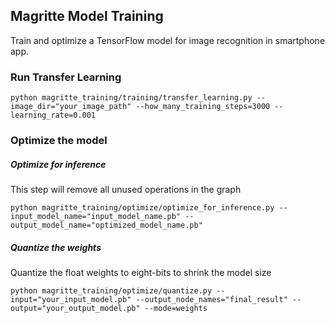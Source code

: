 ## Magritte Model Training

Train and optimize a TensorFlow model for image recognition in smartphone app.

### Run Transfer Learning
```
python magritte_training/training/transfer_learning.py --image_dir="your_image_path" --how_many_training_steps=3000 --learning_rate=0.001
```

### Optimize the model
##### Optimize for inference
This step will remove all unused operations in the graph
```
python magritte_training/optimize/optimize_for_inference.py --input_model_name="input_model_name.pb" --output_model_name="optimized_model_name.pb"
```

##### Quantize the weights
Quantize the float weights to eight-bits to shrink the model size
```
python magritte_training/optimize/quantize.py --input="your_input_model.pb" --output_node_names="final_result" --output="your_output_model.pb" --mode=weights
```
